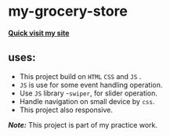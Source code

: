 # my-grocery-store

[**Quick visit my site**](https://grocerystore0.netlify.app/)

## uses:

- This project build on `HTML` `CSS` and `JS` .
- `JS` is use for some event handling operation.
- Use `JS` library -`swiper`, for slider operation.
- Handle navigation on small device by `css`.
- This project also responsive.

**_Note:_** This project is part of my practice work.
